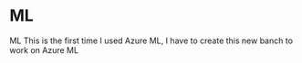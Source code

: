 # ML
ML
This is the first time I used Azure ML,
I have to create this new banch to work on Azure ML
